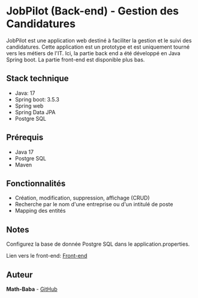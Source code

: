 # JobPilot (Back-end) - Gestion des Candidatures
JobPilot est une application web destiné à faciliter la gestion et le suivi des candidatures. Cette application est un prototype et est uniquement tourné vers les métiers de l'IT. 
Ici, la partie back end a été développé en Java Spring boot. La partie front-end est disponible plus bas.

## Stack technique
* Java: 17
* Spring boot: 3.5.3
* Spring web
* Spring Data JPA
* Postgre SQL

## Prérequis
* Java 17
* Postgre SQL
* Maven

## Fonctionnalités
* Création, modification, suppression, affichage (CRUD)
* Recherche par le nom d'une entreprise ou d'un intitulé de poste
* Mapping des entités

## Notes
Configurez la base de donnée Postgre SQL dans le application.properties.

Lien vers le front-end: [Front-end](https://github.com/Math-Baba/Front-end_JobPilot_App.git) 

## Auteur
**Math-Baba** - [GitHub](https://github.com/Math-Baba)
